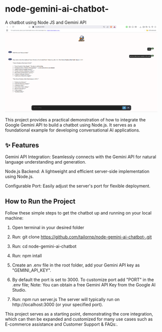 # node-gemini-ai-chatbot-
A chatbot using Node JS and Gemini API
![Chatbot Screen](public/assets/chatbot-screenshot.png)

This project provides a practical demonstration of how to integrate the Google Gemini API to build a chatbot using Node.js. It serves as a foundational example for developing conversational AI applications.

## ✨ Features
Gemini API Integration: Seamlessly connects with the Gemini API for natural language understanding and generation.

Node.js Backend: A lightweight and efficient server-side implementation using Node.js.

Configurable Port: Easily adjust the server's port for flexible deployment.


## How to Run the Project
Follow these simple steps to get the chatbot up and running on your local machine:

1. Open terminal in your desired folder
2. Run: git clone https://github.com/tailornp/node-gemini-ai-chatbot-.git
3. Run: cd node-gemini-ai-chatbot
4. Run: npm intall
5. Create an .env file in the root folder, add your Gemini API key as "GEMINI_API_KEY".
6. By default the port is set to 3000. To customize port add "PORT" in the .env file;
Note: You can obtain a free Gemini API Key from the Google AI Studio.

7. Run: npm run server.js
The server will typically run on http://localhost:3000 (or your specified port).

This project serves as a starting point, demonstrating the core integration, which can then be expanded and customized for many use cases such as E-commerce assistance and Customer Support & FAQs:.
